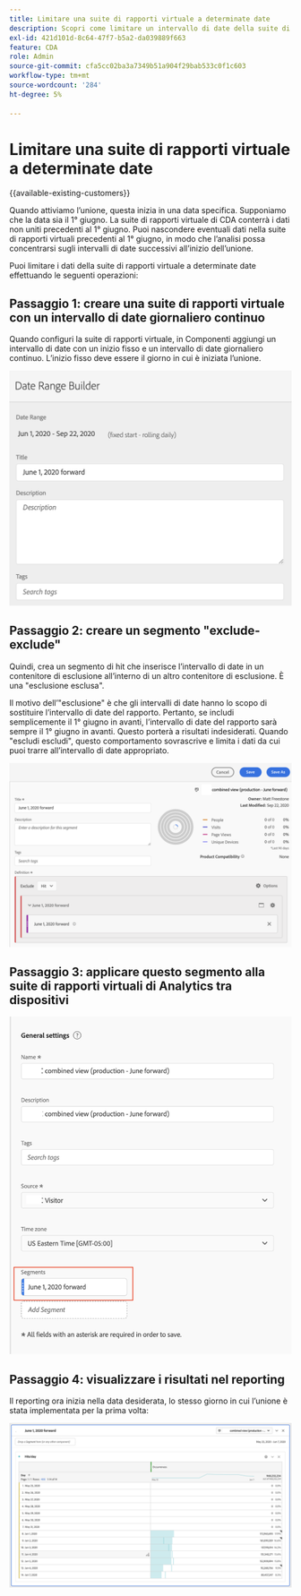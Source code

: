 ```yaml
---
title: Limitare una suite di rapporti virtuale a determinate date
description: Scopri come limitare un intervallo di date della suite di rapporti virtuali in modo che si concentri solo sui dati uniti.
exl-id: 421d101d-8c64-47f7-b5a2-da039889f663
feature: CDA
role: Admin
source-git-commit: cfa5cc02ba3a7349b51a904f29bab533c0f1c603
workflow-type: tm+mt
source-wordcount: '284'
ht-degree: 5%

---
```


# Limitare una suite di rapporti virtuale a determinate date

{{available-existing-customers}}

Quando attiviamo l’unione, questa inizia in una data specifica. Supponiamo che la data sia il 1° giugno. La suite di rapporti virtuale di CDA conterrà i dati non uniti precedenti al 1° giugno. Puoi nascondere eventuali dati nella suite di rapporti virtuali precedenti al 1° giugno, in modo che l’analisi possa concentrarsi sugli intervalli di date successivi all’inizio dell’unione.

Puoi limitare i dati della suite di rapporti virtuale a determinate date effettuando le seguenti operazioni:

## Passaggio 1: creare una suite di rapporti virtuale con un intervallo di date giornaliero continuo

Quando configuri la suite di rapporti virtuale, in Componenti aggiungi un intervallo di date con un inizio fisso e un intervallo di date giornaliero continuo. L’inizio fisso deve essere il giorno in cui è iniziata l’unione.

![](assets/rolling-daily.png)

## Passaggio 2: creare un segmento &quot;exclude-exclude&quot;

Quindi, crea un segmento di hit che inserisce l’intervallo di date in un contenitore di esclusione all’interno di un altro contenitore di esclusione. È una &quot;esclusione esclusa&quot;.

Il motivo dell’&quot;esclusione&quot; è che gli intervalli di date hanno lo scopo di sostituire l’intervallo di date del rapporto. Pertanto, se includi semplicemente il 1° giugno in avanti, l’intervallo di date del rapporto sarà sempre il 1° giugno in avanti. Questo porterà a risultati indesiderati. Quando &quot;escludi escludi&quot;, questo comportamento sovrascrive e limita i dati da cui puoi trarre all’intervallo di date appropriato.

![](assets/exclude-exclude.png)

## Passaggio 3: applicare questo segmento alla suite di rapporti virtuali di Analytics tra dispositivi

![](assets/apply-segment.png)

## Passaggio 4: visualizzare i risultati nel reporting

Il reporting ora inizia nella data desiderata, lo stesso giorno in cui l’unione è stata implementata per la prima volta:

![](assets/report-limited-dates.png)
